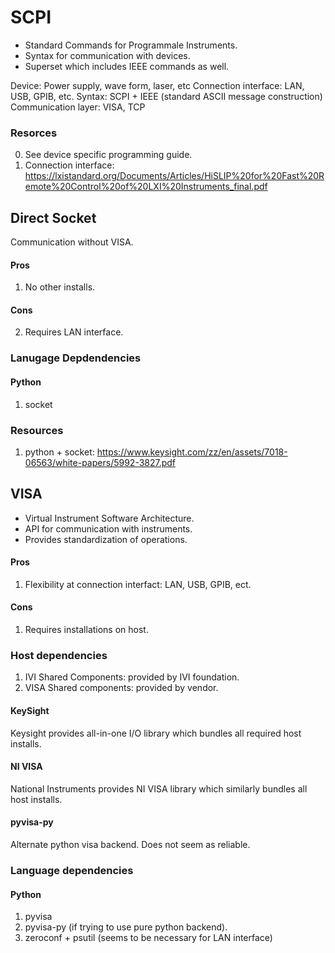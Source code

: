 # SCPI

- Standard Commands for Programmale Instruments.
- Syntax for communication with devices.
- Superset which includes IEEE commands as well.

Device: Power supply, wave form, laser, etc
Connection interface: LAN, USB, GPIB, etc. 
Syntax: SCPI + IEEE (standard ASCII message construction)
Communication layer: VISA, TCP

### Resorces
0. See device specific programming guide.
1. Connection interface: https://lxistandard.org/Documents/Articles/HiSLIP%20for%20Fast%20Remote%20Control%20of%20LXI%20Instruments_final.pdf

## Direct Socket
Communication without VISA.

#### Pros
1. No other installs.

#### Cons
2. Requires LAN interface.

### Lanugage Depdendencies

#### Python
1. socket

### Resources
1. python + socket: https://www.keysight.com/zz/en/assets/7018-06563/white-papers/5992-3827.pdf

## VISA
- Virtual Instrument Software Architecture. 
- API for communication with instruments. 
- Provides standardization of operations. 

#### Pros
1. Flexibility at connection interfact: LAN, USB, GPIB, ect.

#### Cons
1. Requires installations on host. 

### Host dependencies
1. IVI Shared Components: provided by IVI foundation.
2. VISA Shared components: provided by vendor.

#### KeySight
Keysight provides all-in-one I/O library which bundles all required host installs.

#### NI VISA
National Instruments provides NI VISA library which similarly bundles all host installs.

#### pyvisa-py
Alternate python visa backend. Does not seem as reliable.

### Language dependencies

#### Python
1. pyvisa
2. pyvisa-py (if trying to use pure python backend).
3. zeroconf + psutil (seems to be necessary for LAN interface)
